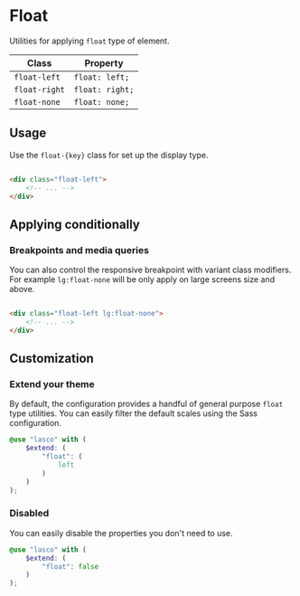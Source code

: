 # Float

Utilities for applying `float` type of element.

| Class         | Property        |
|---------------|-----------------|
| `float-left`  | `float: left;`  |
| `float-right` | `float: right;` |
| `float-none`  | `float: none;`  |

## Usage

Use the `float-{key}` class for set up the display type.

```html

<div class="float-left">
    <!-- ... -->
</div>
```

## Applying conditionally

### Breakpoints and media queries

You can also control the responsive breakpoint with variant class modifiers. For example `lg:float-none` will be only
apply on large screens size and above.

```html

<div class="float-left lg:float-none">
    <!-- ... -->
</div>
```

## Customization

### Extend your theme

By default, the configuration provides a handful of general purpose `float` type utilities. You can easily filter the
default scales using the Sass configuration.

```scss
@use "lasco" with (
    $extend: (
        "float": (
            left
        )
    )
);
```

### Disabled

You can easily disable the properties you don't need to use.

```scss
@use "lasco" with (
    $extend: (
        "float": false
    )
);
```
